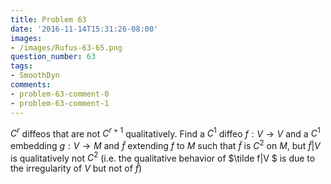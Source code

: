 ```yaml
---
title: Problem 63
date: '2016-11-14T15:31:26-08:00'
images:
- /images/Rufus-63-65.png
question_number: 63
tags:
- SmoothDyn
comments:
- problem-63-comment-0
- problem-63-comment-1
---
```

$C^r$ diffeos that are not $C^{r+1}$ qualitatively. Find a $C^1$ diffeo $f : V
\to V$ and a $C^1$ embedding $g:V \to M$ and $\tilde f$ extending $f$ to $M$
such that $\tilde f$ is $C^2$ on $M$, but $\tilde f |V$ is qualitatively not
$C^2$ (i.e. the qualitative behavior of $\tilde f|V $ is due to the
irregularity of $V$ but not of $\tilde f$)

